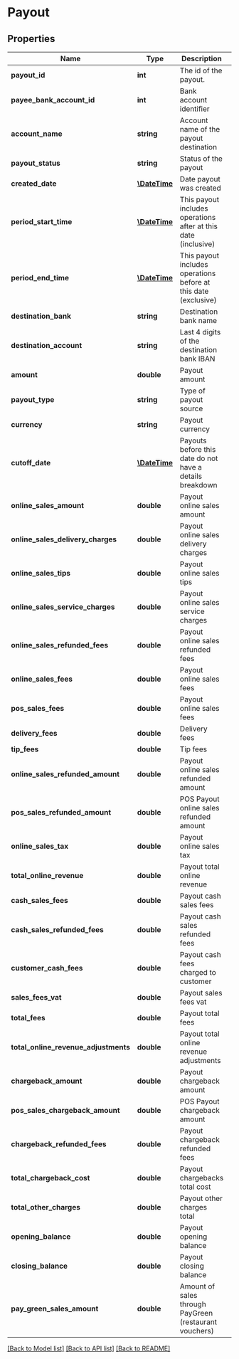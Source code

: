 # Payout

## Properties
Name | Type | Description | Notes
------------ | ------------- | ------------- | -------------
**payout_id** | **int** | The id of the payout. | [optional] 
**payee_bank_account_id** | **int** | Bank account identifier | [optional] 
**account_name** | **string** | Account name of the payout destination | [optional] 
**payout_status** | **string** | Status of the payout | [optional] 
**created_date** | [**\DateTime**](\DateTime.md) | Date payout was created | [optional] 
**period_start_time** | [**\DateTime**](\DateTime.md) | This payout includes operations after at this date (inclusive) | [optional] 
**period_end_time** | [**\DateTime**](\DateTime.md) | This payout includes operations before at this date (exclusive) | [optional] 
**destination_bank** | **string** | Destination bank name | [optional] 
**destination_account** | **string** | Last 4 digits of the destination bank IBAN | [optional] 
**amount** | **double** | Payout amount | [optional] 
**payout_type** | **string** | Type of payout source | [optional] 
**currency** | **string** | Payout currency | [optional] 
**cutoff_date** | [**\DateTime**](\DateTime.md) | Payouts before this date do not have a details breakdown | [optional] 
**online_sales_amount** | **double** | Payout online sales amount | [optional] 
**online_sales_delivery_charges** | **double** | Payout online sales delivery charges | [optional] 
**online_sales_tips** | **double** | Payout online sales tips | [optional] 
**online_sales_service_charges** | **double** | Payout online sales service charges | [optional] 
**online_sales_refunded_fees** | **double** | Payout online sales refunded fees | [optional] 
**online_sales_fees** | **double** | Payout online sales fees | [optional] 
**pos_sales_fees** | **double** | Payout online sales fees | [optional] 
**delivery_fees** | **double** | Delivery fees | [optional] 
**tip_fees** | **double** | Tip fees | [optional] 
**online_sales_refunded_amount** | **double** | Payout online sales refunded amount | [optional] 
**pos_sales_refunded_amount** | **double** | POS Payout online sales refunded amount | [optional] 
**online_sales_tax** | **double** | Payout online sales tax | [optional] 
**total_online_revenue** | **double** | Payout total online revenue | [optional] 
**cash_sales_fees** | **double** | Payout cash sales fees | [optional] 
**cash_sales_refunded_fees** | **double** | Payout cash sales refunded fees | [optional] 
**customer_cash_fees** | **double** | Payout cash fees charged to customer | [optional] 
**sales_fees_vat** | **double** | Payout sales fees vat | [optional] 
**total_fees** | **double** | Payout total fees | [optional] 
**total_online_revenue_adjustments** | **double** | Payout total online revenue adjustments | [optional] 
**chargeback_amount** | **double** | Payout chargeback amount | [optional] 
**pos_sales_chargeback_amount** | **double** | POS Payout chargeback amount | [optional] 
**chargeback_refunded_fees** | **double** | Payout chargeback refunded fees | [optional] 
**total_chargeback_cost** | **double** | Payout chargebacks total cost | [optional] 
**total_other_charges** | **double** | Payout other charges total | [optional] 
**opening_balance** | **double** | Payout opening balance | [optional] 
**closing_balance** | **double** | Payout closing balance | [optional] 
**pay_green_sales_amount** | **double** | Amount of sales through PayGreen (restaurant vouchers) | [optional] 

[[Back to Model list]](../README.md#documentation-for-models) [[Back to API list]](../README.md#documentation-for-api-endpoints) [[Back to README]](../README.md)


